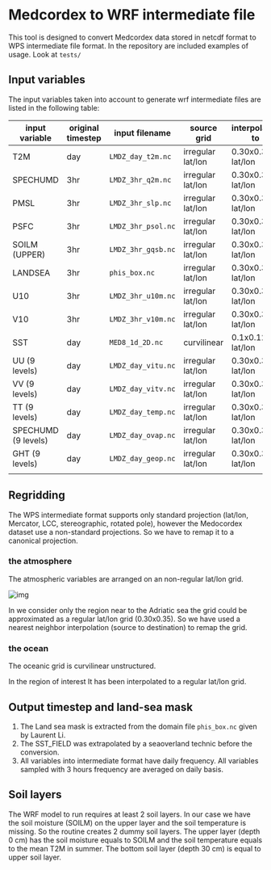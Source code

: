 # Medcordex to WRF intermediate file

This tool is designed to convert Medcordex data stored in netcdf format to  WPS intermediate file format. In the repository are included examples of usage. Look at `tests/`

## Input variables

The input variables taken into account to generate wrf intermediate files are listed in the following table:

| input variable      | original timestep | input filename       | source grid       | interpolated to   | out. file    |
| ------------------- | ----------------- | -------------------- | ----------------- | ----------------- | ------------ |
| T2M                 | day               | `LMDZ_day_t2m.nc`    | irregular lat/lon | 0.30x0.35 lat/lon | `FILE_SFC:*` |
| SPECHUMD            | 3hr               | `LMDZ_3hr_q2m.nc`    | irregular lat/lon | 0.30x0.35 lat/lon | `FILE_SFC:*` |
| PMSL                | 3hr               | `LMDZ_3hr_slp.nc`    | irregular lat/lon | 0.30x0.35 lat/lon | `FILE_SFC:*` |
| PSFC                | 3hr               | `LMDZ_3hr_psol.nc`   | irregular lat/lon | 0.30x0.35 lat/lon | `FILE_SFC:*` |
| SOILM (UPPER)       | 3hr               | `LMDZ_3hr_gqsb.nc`   | irregular lat/lon | 0.30x0.35 lat/lon | `FILE_SFC:*` |
| LANDSEA             | 3hr               | `phis_box.nc`        | irregular lat/lon | 0.30x0.35 lat/lon | `FILE_SFC:*` |
| U10                 | 3hr               | `LMDZ_3hr_u10m.nc`   | irregular lat/lon | 0.30x0.35 lat/lon | `FILE_SFC:*` |
| V10                 | 3hr               | `LMDZ_3hr_v10m.nc`   | irregular lat/lon | 0.30x0.35 lat/lon | `FILE_SFC:*` |
| SST                 | day               | `MED8_1d_2D.nc`      | curvilinear       | 0.1x0.125 lat/lon | `FILE_SST:*` |
| UU (9 levels)       | day               | `LMDZ_day_vitu.nc`   | irregular lat/lon | 0.30x0.35 lat/lon | `FILE_ML:*`  |
| VV (9 levels)       | day               | `LMDZ_day_vitv.nc`   | irregular lat/lon | 0.30x0.35 lat/lon | `FILE_ML:*`  |
| TT (9 levels)       | day               | `LMDZ_day_temp.nc`   | irregular lat/lon | 0.30x0.35 lat/lon | `FILE_ML:*`  |
| SPECHUMD (9 levels) | day               | `LMDZ_day_ovap.nc`   | irregular lat/lon | 0.30x0.35 lat/lon | `FILE_ML:*`  |
| GHT  (9 levels)     | day               | `LMDZ_day_geop.nc`   | irregular lat/lon | 0.30x0.35 lat/lon | `FILE_ML:*`  |
|                     |                   |                      |                   |                   |              |

## Regridding 

The WPS intermediate format supports only standard projection (lat/lon, Mercator, LCC, stereographic, rotated pole), however the Medocordex dataset use a non-standard projections. So we have to remap it to a canonical projection. 

### the atmosphere

The atmospheric variables are arranged on an non-regular lat/lon grid.

![img](C:\Users\Francesco\Desktop\img.png)

In we consider only the region near to the Adriatic sea the grid could be approximated as a regular lat/lon grid (0.30x0.35). 
So we have used a nearest neighbor interpolation (source to destination) to remap the grid.

### the ocean

The oceanic grid is curvilinear unstructured.

In the region of interest It has been interpolated to a regular lat/lon grid.

## Output timestep and land-sea mask

1. The Land sea mask is extracted from the domain file `phis_box.nc` given by Laurent Li. 
2. The SST_FIELD was extrapolated by a seaoverland technic before the conversion.
3. All variables into intermediate format have daily frequency. All variables sampled with 3 hours frequency are averaged on daily basis. 

## Soil layers

The WRF model to run requires at least 2 soil layers. In our case we have the soil moisture (SOILM) on the upper layer and the soil temperature is missing. So the routine creates 2 dummy soil layers. The upper layer (depth 0 cm) has the soil moisture equals to SOILM and the soil temperature equals to the mean T2M in summer. The bottom soil layer (depth 30 cm) is equal to upper soil layer.
